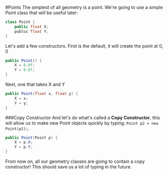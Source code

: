 #Points
The simplest of all geometry is a point. We're going to use a simple Point class that will be useful later:

```cs
class Point {
    public float X;
    publuc float Y;
}
```

Let's add a few constructors. First is the default, it will create the point at 0, 0

```cs
public Point() {
    X = 0.0f;
    Y = 0.0f;
}
```

Next, one that takes X and Y

```cs
public Point(float x, float y) {
    X = x;
    Y = y;
}
```
###Copy Constructor
And let's do what's called a **Copy Constructor**, this will allow us to make new Point objects quickly by typing: ```Point p2 = new Point(p1);```.

```cs
public Point(Point p) {
    X = p.X;
    Y = p.Y;
}
```

From now on, all our geometry classes are going to contain a copy constructor! This should save us a lot of typing in the future.